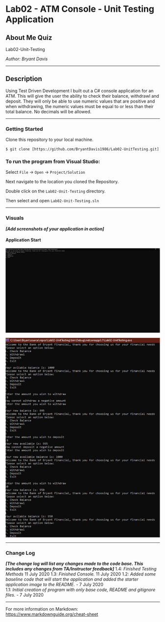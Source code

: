 # Lab02 - ATM Console - Unit Testing Application

## About Me Quiz

Lab02-Unit-Testing

*Author: Bryant Davis*

----

## Description

Using Test Driven Development I built out a C# console application for an ATM. This will give the user the ability to check their balance, withdrawl and deposit. 
They will only be able to use numeric values that are positive and when withdrawing, the numeric values must be equal to or less than their total balance. No decimals will be allowed.

---

### Getting Started
Clone this repository to your local machine.

```
$ git clone [https://github.com/BryantDavis1986/Lab02-UnitTesting.git]
```

### To run the program from Visual Studio:
Select ```File``` -> ```Open``` -> ```Project/Solution```

Next navigate to the location you cloned the Repository.

Double click on the ```Lab02-Unit-Testing``` directory.

Then select and open ```Lab02-Unit-Testing.sln```

---

### Visuals
***[Add screenshots of your application in action]***

#### Application Start
![Image 1](./start.jpg)

![Image 1](./final.jpg)

---

### Change Log
***[The change log will list any changes made to the code base. This includes any changes from TA/Instructor feedback]***
1.4: *Finished Testing Methods* 11 July 2020
1.3: *Finished Console.* 11 July 2020
1.2: *Added some baseline code that will start the application and added the starter application image to the README.* - 7 July 2020  
1.1: *Initial creation of program with only base code, README and gitignore files.* - 7 July 2020  


------------------------------
For more information on Markdown: https://www.markdownguide.org/cheat-sheet

